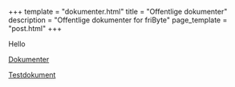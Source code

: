 +++
template = "dokumenter.html"
title = "Offentlige dokumenter" 
description = "Offentlige dokumenter for friByte"
page_template = "post.html"
+++

Hello

<a href="https://google.no" target="_blank" class="footer--link">Dokumenter</a>


[Testdokument](/dagsorden)